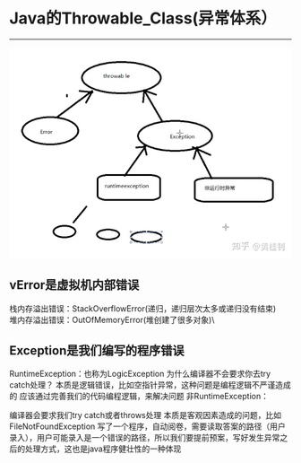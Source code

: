 # Java的Throwable_Class(异常体系）
---

![Optional Text](https://raw.githubusercontent.com/IDGAQ/Super_Cool_Notes/main/throwable_class.jpg)

## vError是虚拟机内部错误

栈内存溢出错误：StackOverflowError(递归，递归层次太多或递归没有结束)\
堆内存溢出错误：OutOfMemoryError(堆创建了很多对象)\

## Exception是我们编写的程序错误

RuntimeException：也称为LogicException
为什么编译器不会要求你去try catch处理？
本质是逻辑错误，比如空指针异常，这种问题是编程逻辑不严谨造成的
应该通过完善我们的代码编程逻辑，来解决问题
非RuntimeException：

编译器会要求我们try catch或者throws处理
本质是客观因素造成的问题，比如FileNotFoundException
写了一个程序，自动阅卷，需要读取答案的路径（用户录入），用户可能录入是一个错误的路径，所以我们要提前预案，写好发生异常之后的处理方式，这也是java程序健壮性的一种体现
